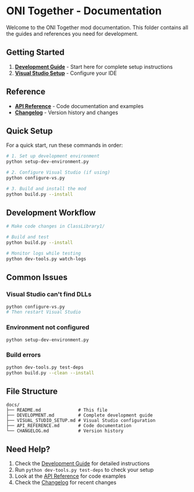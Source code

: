 # ONI Together - Documentation

Welcome to the ONI Together mod documentation. This folder contains all the guides and references you need for development.

## Getting Started

1. **[Development Guide](DEVELOPMENT.md)** - Start here for complete setup instructions
2. **[Visual Studio Setup](VISUAL_STUDIO_SETUP.md)** - Configure your IDE

## Reference

- **[API Reference](API_REFERENCE.md)** - Code documentation and examples
- **[Changelog](CHANGELOG.md)** - Version history and changes

## Quick Setup

For a quick start, run these commands in order:

```bash
# 1. Set up development environment
python setup-dev-environment.py

# 2. Configure Visual Studio (if using)
python configure-vs.py

# 3. Build and install the mod
python build.py --install
```

## Development Workflow

```bash
# Make code changes in ClassLibrary1/

# Build and test
python build.py --install

# Monitor logs while testing
python dev-tools.py watch-logs
```

## Common Issues

### Visual Studio can't find DLLs
```bash
python configure-vs.py
# Then restart Visual Studio
```

### Environment not configured
```bash
python setup-dev-environment.py
```

### Build errors
```bash
python dev-tools.py test-deps
python build.py --clean --install
```

## File Structure

```
docs/
├── README.md              # This file
├── DEVELOPMENT.md         # Complete development guide
├── VISUAL_STUDIO_SETUP.md # Visual Studio configuration
├── API_REFERENCE.md       # Code documentation
└── CHANGELOG.md           # Version history
```

## Need Help?

1. Check the [Development Guide](DEVELOPMENT.md) for detailed instructions
2. Run `python dev-tools.py test-deps` to check your setup
3. Look at the [API Reference](API_REFERENCE.md) for code examples
4. Check the [Changelog](CHANGELOG.md) for recent changes